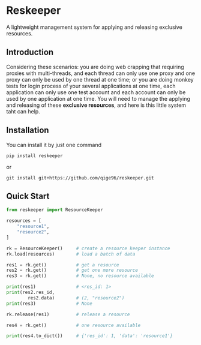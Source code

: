 # Reskeeper
A lightweight management system for applying and releasing exclusive resources.


## Introduction

Considering these scenarios: you are doing web crapping that 
requiring proxies with multi-threads, and each thread can only 
use one proxy and one proxy can only be used by one thread at 
one time; or you are doing monkey tests for login process of 
your several applications at one time, each application can 
only use one test account and each account can only be used 
by one application at one time. You will need to manage the 
applying and releasing of these **exclusive resources**, and 
here is this little system taht can help.

## Installation
You can install it by just one command
```shell
pip install reskeeper
```
or
```shell
git install git+https://github.com/qige96/reskeeper.git
```

## Quick Start

```python
from reskeeper import ResourceKeeper

resources = [
    "resource1", 
    "resource2",
]

rk = ResourceKeeper()     # create a resource keeper instance
rk.load(resources)        # load a batch of data

res1 = rk.get()           # get a resource
res2 = rk.get()           # get one more resource
res3 = rk.get()           # None, no resource available

print(res1)               # <res_id: 1>
print(res2.res_id, 
        res2.data)        # (2, "resource2")
print(res3)               # None    

rk.release(res1)          # release a resource

res4 = rk.get()           # one resource available

print(res4.to_dict())     # {'res_id': 1, 'data': 'resource1'}

```
